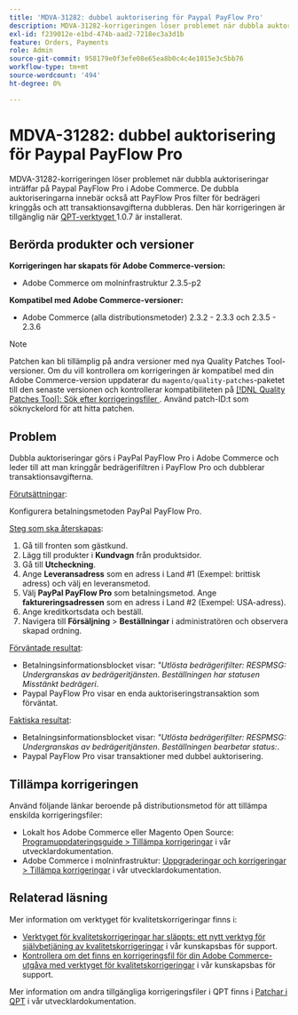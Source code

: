 ```yaml
---
title: 'MDVA-31282: dubbel auktorisering för Paypal PayFlow Pro'
description: MDVA-31282-korrigeringen löser problemet när dubbla auktoriseringar inträffar på Paypal PayFlow Pro i Adobe Commerce. De dubbla auktoriseringarna innebär också att PayFlow Pros filter för bedrägeri kringgås och att transaktionsavgifterna dubbleras. Den här korrigeringen är tillgänglig när [QPT-verktyget (Quality Patches Tool)](/help/announcements/adobe-commerce-announcements/magento-quality-patches-released-new-tool-to-self-serve-quality-patches.md) 1.0.7 är installerat.
exl-id: f239012e-e1bd-474b-aad2-7218ec3a3d1b
feature: Orders, Payments
role: Admin
source-git-commit: 958179e0f3efe08e65ea8b0c4c4e1015e3c5bb76
workflow-type: tm+mt
source-wordcount: '494'
ht-degree: 0%

---
```


# MDVA-31282: dubbel auktorisering för Paypal PayFlow Pro

MDVA-31282-korrigeringen löser problemet när dubbla auktoriseringar inträffar på Paypal PayFlow Pro i Adobe Commerce. De dubbla auktoriseringarna innebär också att PayFlow Pros filter för bedrägeri kringgås och att transaktionsavgifterna dubbleras. Den här korrigeringen är tillgänglig när [QPT-verktyget ](/help/announcements/adobe-commerce-announcements/magento-quality-patches-released-new-tool-to-self-serve-quality-patches.md) 1.0.7 är installerat.

## Berörda produkter och versioner

**Korrigeringen har skapats för Adobe Commerce-version:**

* Adobe Commerce om molninfrastruktur 2.3.5-p2

**Kompatibel med Adobe Commerce-versioner:**

* Adobe Commerce (alla distributionsmetoder) 2.3.2 - 2.3.3 och 2.3.5 - 2.3.6

>[!NOTE]
>
>Patchen kan bli tillämplig på andra versioner med nya Quality Patches Tool-versioner. Om du vill kontrollera om korrigeringen är kompatibel med din Adobe Commerce-version uppdaterar du `magento/quality-patches`-paketet till den senaste versionen och kontrollerar kompatibiliteten på [[!DNL Quality Patches Tool]: Sök efter korrigeringsfiler ](https://devdocs.magento.com/quality-patches/tool.html#patch-grid). Använd patch-ID:t som söknyckelord för att hitta patchen.

## Problem

Dubbla auktoriseringar görs i PayPal PayFlow Pro i Adobe Commerce och leder till att man kringgår bedrägerifiltren i PayFlow Pro och dubblerar transaktionsavgifterna.

<u>Förutsättningar</u>:

Konfigurera betalningsmetoden PayPal PayFlow Pro.

<u>Steg som ska återskapas</u>:

1. Gå till fronten som gästkund.
1. Lägg till produkter i **Kundvagn** från produktsidor.
1. Gå till **Utcheckning**.
1. Ange **Leveransadress** som en adress i Land \#1 (Exempel: brittisk adress) och välj en leveransmetod.
1. Välj **PayPal PayFlow Pro** som betalningsmetod. Ange **faktureringsadressen** som en adress i Land \#2 (Exempel: USA-adress).
1. Ange kreditkortsdata och beställ.
1. Navigera till **Försäljning** > **Beställningar** i administratören och observera skapad ordning.

<u>Förväntade resultat</u>:

* Betalningsinformationsblocket visar: *&quot;Utlösta bedrägerifilter: RESPMSG: Undergranskas av bedrägeritjänsten*. *Beställningen har statusen Misstänkt bedrägeri*.
* Paypal PayFlow Pro visar en enda auktoriseringstransaktion som förväntat.

<u>Faktiska resultat</u>:

* Betalningsinformationsblocket visar: *&quot;Utlösta bedrägerifilter: RESPMSG: Undergranskas av bedrägeritjänsten*. *Beställningen bearbetar status:*.
* Paypal PayFlow Pro visar transaktioner med dubbel auktorisering.

## Tillämpa korrigeringen

Använd följande länkar beroende på distributionsmetod för att tillämpa enskilda korrigeringsfiler:

* Lokalt hos Adobe Commerce eller Magento Open Source: [Programuppdateringsguide > Tillämpa korrigeringar](https://devdocs.magento.com/guides/v2.4/comp-mgr/patching/mqp.html) i vår utvecklardokumentation.
* Adobe Commerce i molninfrastruktur: [Uppgraderingar och korrigeringar > Tillämpa korrigeringar](https://devdocs.magento.com/cloud/project/project-patch.html) i vår utvecklardokumentation.

## Relaterad läsning

Mer information om verktyget för kvalitetskorrigeringar finns i:

* [Verktyget för kvalitetskorrigeringar har släppts: ett nytt verktyg för självbetjäning av kvalitetskorrigeringar](/help/announcements/adobe-commerce-announcements/magento-quality-patches-released-new-tool-to-self-serve-quality-patches.md) i vår kunskapsbas för support.
* [Kontrollera om det finns en korrigeringsfil för din Adobe Commerce-utgåva med verktyget för kvalitetskorrigeringar](/help/support-tools/patches-available-in-qpt-tool/check-patch-for-magento-issue-with-magento-quality-patches.md) i vår kunskapsbas för support.

Mer information om andra tillgängliga korrigeringsfiler i QPT finns i [Patchar i QPT](https://devdocs.magento.com/quality-patches/tool.html#patch-grid) i vår utvecklardokumentation.
